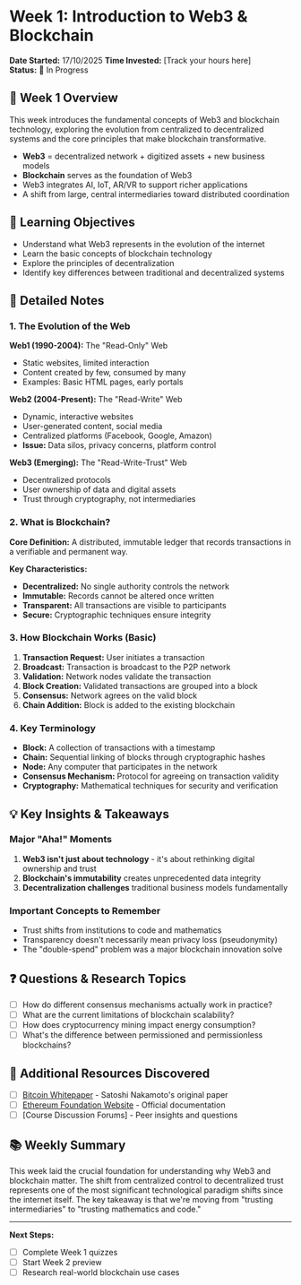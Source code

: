# Week 1: Introduction to Web3 & Blockchain

**Date Started:** 17/10/2025
**Time Invested:** [Track your hours here]  
**Status:** 🔄 In Progress

## 🎯 Week 1 Overview

This week introduces the fundamental concepts of Web3 and blockchain technology, exploring the evolution from centralized to decentralized systems and the core principles that make blockchain transformative.

- **Web3** = decentralized network + digitized assets + new business models  
- **Blockchain** serves as the foundation of Web3  
- Web3 integrates AI, IoT, AR/VR to support richer applications  
- A shift from large, central intermediaries toward distributed coordination 

## 📖 Learning Objectives

- Understand what Web3 represents in the evolution of the internet
- Learn the basic concepts of blockchain technology
- Explore the principles of decentralization
- Identify key differences between traditional and decentralized systems

## 📝 Detailed Notes

### 1. The Evolution of the Web

**Web1 (1990-2004):** The "Read-Only" Web

- Static websites, limited interaction
- Content created by few, consumed by many
- Examples: Basic HTML pages, early portals

**Web2 (2004-Present):** The "Read-Write" Web

- Dynamic, interactive websites
- User-generated content, social media
- Centralized platforms (Facebook, Google, Amazon)
- **Issue:** Data silos, privacy concerns, platform control

**Web3 (Emerging):** The "Read-Write-Trust" Web

- Decentralized protocols
- User ownership of data and digital assets
- Trust through cryptography, not intermediaries

### 2. What is Blockchain?

**Core Definition:** A distributed, immutable ledger that records transactions in a verifiable and permanent way.

**Key Characteristics:**

- **Decentralized:** No single authority controls the network
- **Immutable:** Records cannot be altered once written
- **Transparent:** All transactions are visible to participants
- **Secure:** Cryptographic techniques ensure integrity

### 3. How Blockchain Works (Basic)

1. **Transaction Request:** User initiates a transaction
2. **Broadcast:** Transaction is broadcast to the P2P network
3. **Validation:** Network nodes validate the transaction
4. **Block Creation:** Validated transactions are grouped into a block
5. **Consensus:** Network agrees on the valid block
6. **Chain Addition:** Block is added to the existing blockchain

### 4. Key Terminology

- **Block:** A collection of transactions with a timestamp
- **Chain:** Sequential linking of blocks through cryptographic hashes
- **Node:** Any computer that participates in the network
- **Consensus Mechanism:** Protocol for agreeing on transaction validity
- **Cryptography:** Mathematical techniques for security and verification

## 💡 Key Insights & Takeaways

### Major "Aha!" Moments

1. **Web3 isn't just about technology** - it's about rethinking digital ownership and trust
2. **Blockchain's immutability** creates unprecedented data integrity
3. **Decentralization challenges** traditional business models fundamentally

### Important Concepts to Remember

- Trust shifts from institutions to code and mathematics
- Transparency doesn't necessarily mean privacy loss (pseudonymity)
- The "double-spend" problem was a major blockchain innovation solve

## ❓ Questions & Research Topics

- [ ] How do different consensus mechanisms actually work in practice?
- [ ] What are the current limitations of blockchain scalability?
- [ ] How does cryptocurrency mining impact energy consumption?
- [ ] What's the difference between permissioned and permissionless blockchains?

## 🔗 Additional Resources Discovered

- [ ] [Bitcoin Whitepaper](https://bitcoin.org/bitcoin.pdf) - Satoshi Nakamoto's original paper
- [ ] [Ethereum Foundation Website](https://ethereum.org/) - Official documentation
- [ ] [Course Discussion Forums] - Peer insights and questions

## 📚 Weekly Summary

This week laid the crucial foundation for understanding why Web3 and blockchain matter. The shift from centralized control to decentralized trust represents one of the most significant technological paradigm shifts since the internet itself. The key takeaway is that we're moving from "trusting intermediaries" to "trusting mathematics and code."

---

**Next Steps:**

- [ ] Complete Week 1 quizzes
- [ ] Start Week 2 preview
- [ ] Research real-world blockchain use cases

